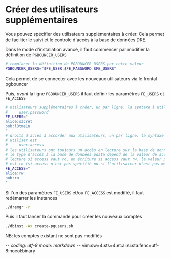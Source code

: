 # Créer des utilisateurs supplémentaires

Vous pouvez spécifier des utilisateurs supplémentaires à créer. Cela permet de
faciliter le suivi et le controle d'accès à la base de données DRE.

Dans le mode d'installation avancé, il faut commencer par modifier la définition
de `PGBOUNCER_USERS`
~~~sh
# remplacer la définition de PGBOUNCER_USERS par cette valeur
PGBOUNCER_USERS="$FE_USER:$FE_PASSWORD $FE_USERS"
~~~
Cela permet de se connecter avec les nouveaux utilisateurs via le frontal
pgbouncer

Puis, *avant* la ligne `PGBOUNCER_USERS` il faut définir les paramètres
`FE_USERS` et `FE_ACCESS`
~~~sh
# utilisateurs supplémentaires à créer, un par ligne. la syntaxe à utiliser est
#     user:password
FE_USERS="
alice:s3cret
bob:l3tme1n
"
# droits d'accès à accorder aux utilisateurs, un par ligne. la syntaxe à
# utiliser est
#     user:access
# les utilisateurs ont toujours un accès en lecture sur la base de données DRE.
# le type d'accès à la base de données pdata dépend de la valeur de access: en
# lecture si access vaut ro, en écriture si access vaut rw. la valeur par défaut
# est ro (si access n'est pas spécifié ou si l'utilisateur n'est pas mentionné)
FE_ACCESS="
alice:rw
bob:ro
"
~~~

Si l'un des paramètres `FE_USERS` et/ou `FE_ACCESS` est modifié, il faut
redémarrer les instances
~~~sh
./dremgr -r
~~~

Puis il faut lancer la commande pour créer les nouveaux comptes
~~~sh
./dbinst -Ax create-pgusers.sh
~~~
NB: les comptes existant ne sont pas modifiés

-*- coding: utf-8 mode: markdown -*- vim:sw=4:sts=4:et:ai:si:sta:fenc=utf-8:noeol:binary